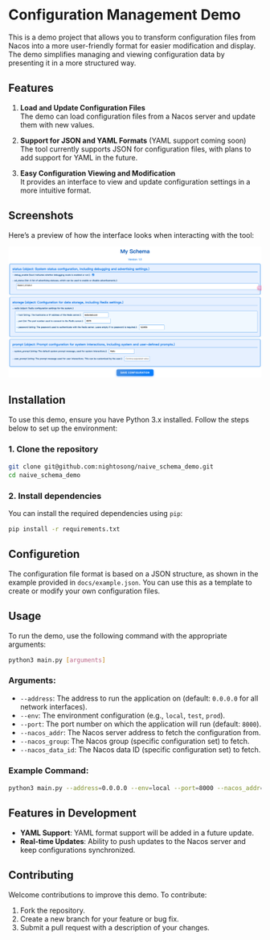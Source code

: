 # Configuration Management Demo

This is a demo project that allows you to transform configuration files from Nacos into a more user-friendly format for easier modification and display. The demo simplifies managing and viewing configuration data by presenting it in a more structured way.

## Features

1. **Load and Update Configuration Files**  
   The demo can load configuration files from a Nacos server and update them with new values.
   
2. **Support for JSON and YAML Formats** (YAML support coming soon)  
   The tool currently supports JSON for configuration files, with plans to add support for YAML in the future.

3. **Easy Configuration Viewing and Modification**  
   It provides an interface to view and update configuration settings in a more intuitive format.

## Screenshots

Here’s a preview of how the interface looks when interacting with the tool:

![Screenshot of Demo](static/img/show.png)

## Installation

To use this demo, ensure you have Python 3.x installed. Follow the steps below to set up the environment:

### 1. Clone the repository

```bash
git clone git@github.com:nightosong/naive_schema_demo.git
cd naive_schema_demo
```

### 2. Install dependencies

You can install the required dependencies using `pip`:

```bash
pip install -r requirements.txt
```

## Configuretion

The configuration file format is based on a JSON structure, as shown in the example provided in `docs/example.json`. You can use this as a template to create or modify your own configuration files.

## Usage

To run the demo, use the following command with the appropriate arguments:

```bash
python3 main.py [arguments]
```

### Arguments:
- `--address`: The address to run the application on (default: `0.0.0.0` for all network interfaces).
- `--env`: The environment configuration (e.g., `local`, `test`, `prod`).
- `--port`: The port number on which the application will run (default: `8000`).
- `--nacos_addr`: The Nacos server address to fetch the configuration from.
- `--nacos_group`: The Nacos group (specific configuration set) to fetch.
- `--nacos_data_id`: The Nacos data ID (specific configuration set) to fetch.

### Example Command:

```bash
python3 main.py --address=0.0.0.0 --env=local --port=8000 --nacos_addr=nacos.example.com --nacos_data_id=config-demo
```

## Features in Development
- **YAML Support**: YAML format support will be added in a future update.
- **Real-time Updates**: Ability to push updates to the Nacos server and keep configurations synchronized.

## Contributing

Welcome contributions to improve this demo. To contribute:
1. Fork the repository.
2. Create a new branch for your feature or bug fix.
3. Submit a pull request with a description of your changes.

